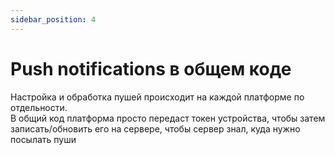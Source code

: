 ```yaml
---
sidebar_position: 4
---
```


# Push notifications в общем коде

Настройка и обработка пушей происходит на каждой платформе по отдельности.  
В общий код платформа просто передаст токен устройства, чтобы затем записать/обновить его на сервере, чтобы сервер знал, куда нужно посылать пуши
